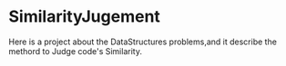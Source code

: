 # SimilarityJugement
Here is a project about the DataStructures problems,and it describe the methord to Judge code's Similarity.
